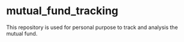# mutual_fund_tracking
This repository is used for personal purpose to track and analysis the mutual fund.
